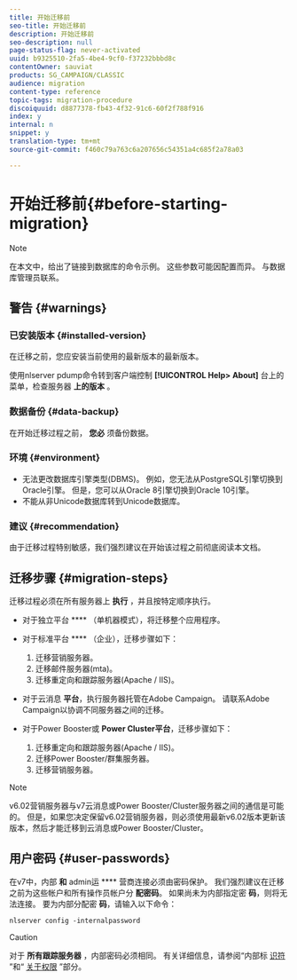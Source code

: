 ```yaml
---
title: 开始迁移前
seo-title: 开始迁移前
description: 开始迁移前
seo-description: null
page-status-flag: never-activated
uuid: b9325510-2fa5-4be4-9cf0-f37232bbbd8c
contentOwner: sauviat
products: SG_CAMPAIGN/CLASSIC
audience: migration
content-type: reference
topic-tags: migration-procedure
discoiquuid: d8877378-fb43-4f32-91c6-60f2f788f916
index: y
internal: n
snippet: y
translation-type: tm+mt
source-git-commit: f460c79a763c6a207656c54351a4c685f2a78a03

---
```



# 开始迁移前{#before-starting-migration}

>[!NOTE]
>
>在本文中，给出了链接到数据库的命令示例。 这些参数可能因配置而异。 与数据库管理员联系。

## 警告 {#warnings}

### 已安装版本 {#installed-version}

在迁移之前，您应安装当前使用的最新版本的最新版本。

使用nlserver pdump命令转到客户端控制 **[!UICONTROL Help> About]** 台上的菜单，检查服务器 **上的版本** 。

### 数据备份 {#data-backup}

在开始迁移过程之前， **您必** 须备份数据。

### 环境 {#environment}

* 无法更改数据库引擎类型(DBMS)。 例如，您无法从PostgreSQL引擎切换到Oracle引擎。 但是，您可以从Oracle 8引擎切换到Oracle 10引擎。
* 不能从非Unicode数据库转到Unicode数据库。

### 建议 {#recommendation}

由于迁移过程特别敏感，我们强烈建议在开始该过程之前彻底阅读本文档。

## 迁移步骤 {#migration-steps}

迁移过程必须在所有服务器上 **执行** ，并且按特定顺序执行。

* 对于独立平台 **** （单机器模式），将迁移整个应用程序。
* 对于标准平台 **** （企业），迁移步骤如下：

   1. 迁移营销服务器。
   1. 迁移邮件服务器(mta)。
   1. 迁移重定向和跟踪服务器(Apache / IIS)。

* 对于云消息 **平台**，执行服务器托管在Adobe Campaign。 请联系Adobe Campaign以协调不同服务器之间的迁移。
* 对于Power Booster或 **Power Cluster平台**，迁移步骤如下：

   1. 迁移重定向和跟踪服务器(Apache / IIS)。
   1. 迁移Power Booster/群集服务器。
   1. 迁移营销服务器。

>[!NOTE]
>
>v6.02营销服务器与v7云消息或Power Booster/Cluster服务器之间的通信是可能的。 但是，如果您决定保留v6.02营销服务器，则必须使用最新v6.02版本更新该版本，然后才能迁移到云消息或Power Booster/Cluster。

## 用户密码 {#user-passwords}

在v7中，内部 **和** admin运 **** 营商连接必须由密码保护。 我们强烈建议在迁移之前为这些帐户和所有操作员帐户分 **配密码**。 如果尚未为内部指定密 **码**，则将无法连接。 要为内部分配密 **码**，请输入以下命令：

```
nlserver config -internalpassword
```

>[!CAUTION]
>
>对于 **所有跟踪服务器** ，内部密码必须相同。 有关详细信息，请参阅“内部标 [识符](../../installation/using/campaign-server-configuration.md#internal-identifier) ”和“ [关于权限](../../platform/using/access-management.md#about-permissions) ”部分。

